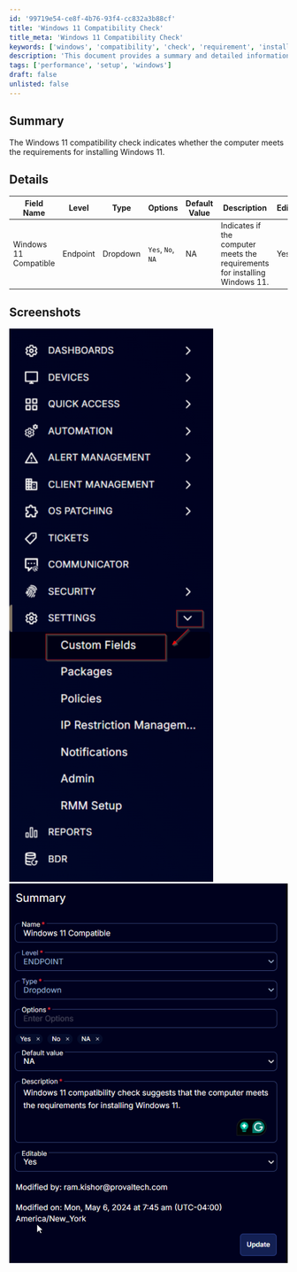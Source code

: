```yaml
---
id: '99719e54-ce8f-4b76-93f4-cc832a3b88cf'
title: 'Windows 11 Compatibility Check'
title_meta: 'Windows 11 Compatibility Check'
keywords: ['windows', 'compatibility', 'check', 'requirement', 'install']
description: 'This document provides a summary and detailed information about the Windows 11 compatibility check, indicating whether a computer meets the necessary requirements for installing Windows 11. It includes a table of fields, their types, options, and default values, along with relevant screenshots for visual reference.'
tags: ['performance', 'setup', 'windows']
draft: false
unlisted: false
---
```


## Summary

The Windows 11 compatibility check indicates whether the computer meets the requirements for installing Windows 11.

## Details

| Field Name                | Level    | Type     | Options                     | Default Value | Description                                                                                              | Editable |
|---------------------------|----------|----------|-----------------------------|---------------|----------------------------------------------------------------------------------------------------------|----------|
| Windows 11 Compatible      | Endpoint | Dropdown | `Yes`, `No`, `NA`          | NA            | Indicates if the computer meets the requirements for installing Windows 11.                             | Yes      |

## Screenshots

![Screenshot 1](../../../static/img/Endpoint---Windows-11-Compatible/image_1.png)  
![Screenshot 2](../../../static/img/Endpoint---Windows-11-Compatible/image_2.png)

